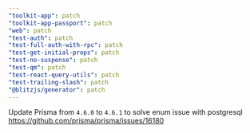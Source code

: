 ```yaml
---
"toolkit-app": patch
"toolkit-app-passport": patch
"web": patch
"test-auth": patch
"test-full-auth-with-rpc": patch
"test-get-initial-props": patch
"test-no-suspense": patch
"test-qm": patch
"test-react-query-utils": patch
"test-trailing-slash": patch
"@blitzjs/generator": patch
---
```


Update Prisma from `4.6.0` to `4.6.1` to solve enum issue with postgresql https://github.com/prisma/prisma/issues/16180
